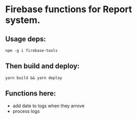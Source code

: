 # Firebase functions for Report system.

## Usage deps:

```
npm -g i firebase-tools
```

## Then build and deploy:

```
yarn build && yarn deploy
```

## Functions here:

- add date to logs when they arrove
- process logs
